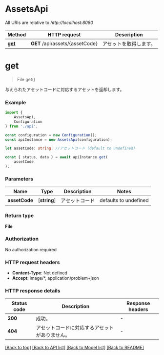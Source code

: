 # AssetsApi

All URIs are relative to *http://localhost:8080*

|Method | HTTP request | Description|
|------------- | ------------- | -------------|
|[**get**](#get) | **GET** /api/assets/{assetCode} | アセットを取得します。|

# **get**
> File get()

与えられたアセットコードに対応するアセットを返却します。

### Example

```typescript
import {
    AssetsApi,
    Configuration
} from './api';

const configuration = new Configuration();
const apiInstance = new AssetsApi(configuration);

let assetCode: string; //アセットコード (default to undefined)

const { status, data } = await apiInstance.get(
    assetCode
);
```

### Parameters

|Name | Type | Description  | Notes|
|------------- | ------------- | ------------- | -------------|
| **assetCode** | [**string**] | アセットコード | defaults to undefined|


### Return type

**File**

### Authorization

No authorization required

### HTTP request headers

 - **Content-Type**: Not defined
 - **Accept**: image/*, application/problem+json


### HTTP response details
| Status code | Description | Response headers |
|-------------|-------------|------------------|
|**200** | 成功。 |  -  |
|**404** | アセットコードに対応するアセットがありません。 |  -  |

[[Back to top]](#) [[Back to API list]](../README.md#documentation-for-api-endpoints) [[Back to Model list]](../README.md#documentation-for-models) [[Back to README]](../README.md)

